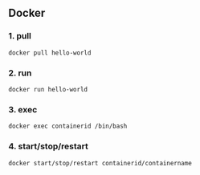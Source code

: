 
## Docker

### 1. pull

```
docker pull hello-world
```

### 2. run
```
docker run hello-world
```

### 3. exec
```
docker exec containerid /bin/bash
```
### 4. start/stop/restart
```
docker start/stop/restart containerid/containername
```
